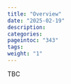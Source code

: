 ```yaml
---
title: "Overview"
date: "2025-02-19"
description:
categories:
pageintoc: "343"
tags:
weight: "1"
---
```


<a id="overview-ampere-opennebula-onprem-cloud-solution"></a>

<!--# Overview -->

TBC
